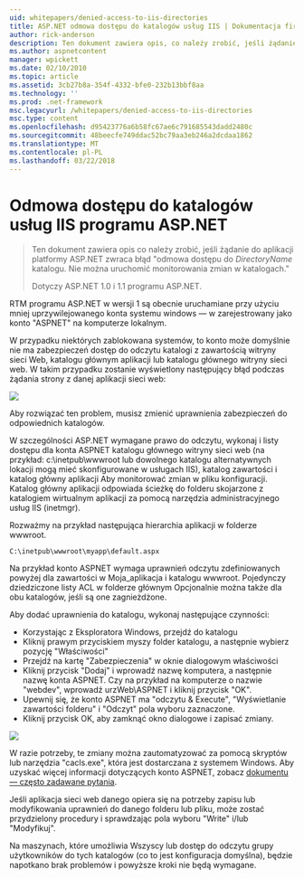 ```yaml
---
uid: whitepapers/denied-access-to-iis-directories
title: ASP.NET odmowa dostępu do katalogów usług IIS | Dokumentacja firmy Microsoft
author: rick-anderson
description: Ten dokument zawiera opis, co należy zrobić, jeśli żądanie do aplikacji platformy ASP.NET zwraca błąd "odmowa dostępu do katalogu DirectoryName. Nie można s...
ms.author: aspnetcontent
manager: wpickett
ms.date: 02/10/2010
ms.topic: article
ms.assetid: 3cb27b8a-354f-4332-bfe0-232b13bbf8aa
ms.technology: ''
ms.prod: .net-framework
msc.legacyurl: /whitepapers/denied-access-to-iis-directories
msc.type: content
ms.openlocfilehash: d95423776a6b58fc67ae6c791685543dadd2480c
ms.sourcegitcommit: 48beecfe749ddac52bc79aa3eb246a2dcdaa1862
ms.translationtype: MT
ms.contentlocale: pl-PL
ms.lasthandoff: 03/22/2018
---
```

<a name="aspnet-denied-access-to-iis-directories"></a>Odmowa dostępu do katalogów usług IIS programu ASP.NET
====================
> Ten dokument zawiera opis co należy zrobić, jeśli żądanie do aplikacji platformy ASP.NET zwraca błąd "odmowa dostępu do *DirectoryName* katalogu. Nie można uruchomić monitorowania zmian w katalogach."
> 
> Dotyczy ASP.NET 1.0 i 1.1 programu ASP.NET.


RTM programu ASP.NET w wersji 1 są obecnie uruchamiane przy użyciu mniej uprzywilejowanego konta systemu windows — w zarejestrowany jako konto "ASPNET" na komputerze lokalnym.

W przypadku niektórych zablokowana systemów, to konto może domyślnie nie ma zabezpieczeń dostęp do odczytu katalogi z zawartością witryny sieci Web, katalogu głównym aplikacji lub katalogu głównego witryny sieci web. W takim przypadku zostanie wyświetlony następujący błąd podczas żądania strony z danej aplikacji sieci web:

![](denied-access-to-iis-directories/_static/image1.jpg)

Aby rozwiązać ten problem, musisz zmienić uprawnienia zabezpieczeń do odpowiednich katalogów.

W szczególności ASP.NET wymagane prawo do odczytu, wykonaj i listy dostępu dla konta ASPNET katalogu głównego witryny sieci web (na przykład: c:\inetpub\wwwroot lub dowolnego katalogu alternatywnych lokacji mogą mieć skonfigurowane w usługach IIS), katalog zawartości i katalog główny aplikacji Aby monitorować zmian w pliku konfiguracji. Katalog główny aplikacji odpowiada ścieżkę do folderu skojarzone z katalogiem wirtualnym aplikacji za pomocą narzędzia administracyjnego usług IIS (inetmgr).

Rozważmy na przykład następująca hierarchia aplikacji w folderze wwwroot.

`C:\inetpub\wwwroot\myapp\default.aspx`

Na przykład konto ASPNET wymaga uprawnień odczytu zdefiniowanych powyżej dla zawartości w Moja_aplikacja i katalogu wwwroot. Pojedynczy dziedziczone listy ACL w folderze głównym Opcjonalnie można także dla obu katalogów, jeśli są one zagnieżdżone.

Aby dodać uprawnienia do katalogu, wykonaj następujące czynności:

- Korzystając z Eksploratora Windows, przejdź do katalogu
- Kliknij prawym przyciskiem myszy folder katalogu, a następnie wybierz pozycję "Właściwości"
- Przejdź na kartę "Zabezpieczenia" w oknie dialogowym właściwości
- Kliknij przycisk "Dodaj" i wprowadź nazwę komputera, a następnie nazwę konta ASPNET. Czy na przykład na komputerze o nazwie "webdev", wprowadź urzWeb\ASPNET i kliknij przycisk "OK".
- Upewnij się, że konto ASPNET ma "odczytu &amp; Execute", "Wyświetlanie zawartości folderu" i "Odczyt" pola wyboru zaznaczone.
- Kliknij przycisk OK, aby zamknąć okno dialogowe i zapisać zmiany.

![](denied-access-to-iis-directories/_static/image2.jpg)

W razie potrzeby, te zmiany można zautomatyzować za pomocą skryptów lub narzędzia "cacls.exe", która jest dostarczana z systemem Windows. Aby uzyskać więcej informacji dotyczących konto ASPNET, zobacz [dokumentu — często zadawane pytania](https://go.microsoft.com/fwlink/?LinkId=5828).

Jeśli aplikacja sieci web danego opiera się na potrzeby zapisu lub modyfikowania uprawnień do danego folderu lub pliku, może zostać przydzielony procedury i sprawdzając pola wyboru "Write" i/lub "Modyfikuj".

Na maszynach, które umożliwia Wszyscy lub dostęp do odczytu grupy użytkowników do tych katalogów (co to jest konfiguracja domyślna), będzie napotkano brak problemów i powyższe kroki nie będą wymagane.
